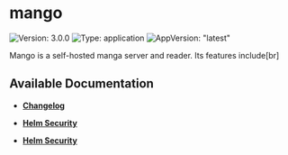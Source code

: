 # mango

![Version: 3.0.0](https://img.shields.io/badge/Version-3.0.0-informational?style=flat-square) ![Type: application](https://img.shields.io/badge/Type-application-informational?style=flat-square) ![AppVersion: "latest"](https://img.shields.io/badge/AppVersion-"latest"-informational?style=flat-square)

Mango is a self-hosted manga server and reader. Its features include[br]


## Available Documentation

- [**Changelog**](CHANGELOG)

- [**Helm Security**](container-security)

- [**Helm Security**](helm-security)

